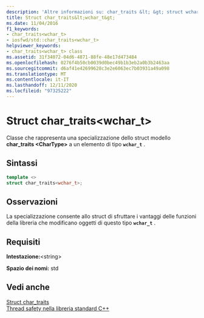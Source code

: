 ```yaml
---
description: 'Altre informazioni su: char_traits &lt; &gt; struct wchar_t'
title: Struct char_traits&lt;wchar_t&gt;
ms.date: 11/04/2016
f1_keywords:
- char_traits<wchar_t>
- iosfwd/std::char_traits<wchar_t>
helpviewer_keywords:
- char_traits<wchar_t> class
ms.assetid: 31f34072-04d6-4871-88fe-48e17d473484
ms.openlocfilehash: 0276f4b50cb0039d0bec49b1b3eb2a0b3b2463aa
ms.sourcegitcommit: d6af41e42699628c3e2e6063ec7b03931a49a098
ms.translationtype: MT
ms.contentlocale: it-IT
ms.lasthandoff: 12/11/2020
ms.locfileid: "97325222"
---
```

# <a name="char_traitsltwchar_tgt-struct"></a>Struct char_traits&lt;wchar_t&gt;

Classe che rappresenta una specializzazione dello struct modello **char_traits \<CharType>** a un elemento di tipo **`wchar_t`** .

## <a name="syntax"></a>Sintassi

```cpp
template <>
struct char_traits<wchar_t>;
```

## <a name="remarks"></a>Osservazioni

La specializzazione consente allo struct di sfruttare i vantaggi delle funzioni della libreria che modificano oggetti di questo tipo **`wchar_t`** .

## <a name="requirements"></a>Requisiti

**Intestazione:**\<string>

**Spazio dei nomi:** std

## <a name="see-also"></a>Vedi anche

[Struct char_traits](../standard-library/char-traits-struct.md)\
[Thread safety nella libreria standard C++](../standard-library/thread-safety-in-the-cpp-standard-library.md)
